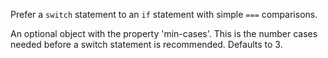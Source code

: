 Prefer a `switch` statement to an `if` statement with simple `===` comparisons.


An optional object with the property 'min-cases'.
This is the number cases needed before a switch statement is recommended.
Defaults to 3.